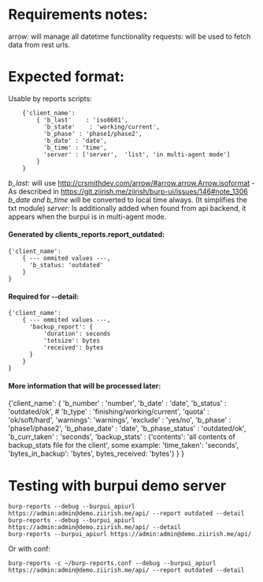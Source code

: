 Requirements notes:
==================
arrow: will manage all datetime functionality
requests: will be used to fetch data from rest urls.


Expected format:
==============

Usable by reports scripts:

        {'client_name':
            { 'b_last'    : 'iso8601',
              'b_state'    : 'working/current',
              'b_phase' : 'phase1/phase2',
              'b_date' : 'date',
              'b_time' : 'time',
              'server' : ['server',  'list', 'in multi-agent mode']
            }
        }

*b_last:* will use http://crsmithdev.com/arrow/#arrow.arrow.Arrow.isoformat - As described in https://git.ziirish.me/ziirish/burp-ui/issues/146#note_1306
*b_date and b_time* will be converted to local time always. (It simplifies the txt module)
*server:* Is additionally added when found from api backend, it appears when the burpui is in multi-agent mode.

#### Generated by clients_reports.report_outdated:

    {'client_name':
        { --- ommited values ---,
          'b_status: 'outdated'
        }
    }

#### Required for --detail:

    {'client_name':
        { --- ommited values ---,
          'backup_report': {
              'duration': seconds
              'totsize': bytes
              'received': bytes
          }
        }
    }

#### More information that will be processed later:

{'client_name':
        { 'b_number'  : 'number',
          'b_date'    : 'date',
          'b_status'  : 'outdated/ok',
          # 'b_type'    : 'finishing/working/current',
          'quota'   : 'ok/soft/hard',
          'warnings': 'warnings',
          'exclude' : 'yes/no',
          'b_phase' : 'phase1/phase2',
          'b_phase_date' : 'date',
          'b_phase_status' : 'outdated/ok',
          'b_curr_taken' : 'seconds',
          'backup_stats' : {'contents': 'all contents of backup_stats file for the client', some example:
                            'time_taken': 'seconds', 'bytes_in_backup': 'bytes', bytes_received: 'bytes'}
        }
}


Testing with burpui demo server
==============================

    burp-reports --debug --burpui_apiurl https://admin:admin@demo.ziirish.me/api/ --report outdated --detail
    burp-reports --debug --burpui_apiurl https://admin:admin@demo.ziirish.me/api/ --detail
    burp-reports --burpui_apiurl https://admin:admin@demo.ziirish.me/api/

Or with conf:

    burp-reports -c ~/burp-reports.conf --debug --burpui_apiurl https://admin:admin@demo.ziirish.me/api/ --report outdated --detail


